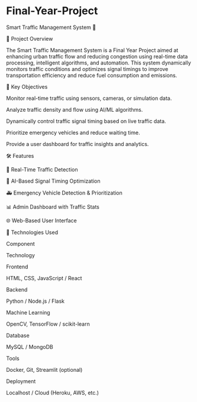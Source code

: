 # Final-Year-Project

Smart Traffic Management System 🚦

📌 Project Overview

The Smart Traffic Management System is a Final Year Project aimed at enhancing urban traffic flow and reducing congestion using real-time data processing, intelligent algorithms, and automation. This system dynamically monitors traffic conditions and optimizes signal timings to improve transportation efficiency and reduce fuel consumption and emissions.

🎯 Key Objectives

Monitor real-time traffic using sensors, cameras, or simulation data.

Analyze traffic density and flow using AI/ML algorithms.

Dynamically control traffic signal timing based on live traffic data.

Prioritize emergency vehicles and reduce waiting time.

Provide a user dashboard for traffic insights and analytics.

🛠️ Features

🚗 Real-Time Traffic Detection

🧠 AI-Based Signal Timing Optimization

🚑 Emergency Vehicle Detection & Prioritization

📊 Admin Dashboard with Traffic Stats

🌐 Web-Based User Interface

🧰 Technologies Used

Component

Technology

Frontend

HTML, CSS, JavaScript / React

Backend

Python / Node.js / Flask

Machine Learning

OpenCV, TensorFlow / scikit-learn

Database

MySQL / MongoDB

Tools

Docker, Git, Streamlit (optional)

Deployment

Localhost / Cloud (Heroku, AWS, etc.)

